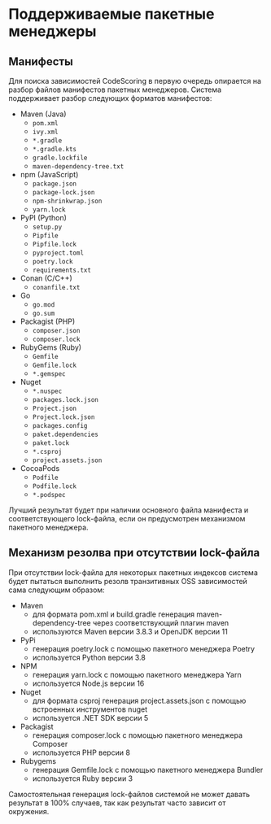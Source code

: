 # Поддерживаемые пакетные менеджеры

## Манифесты

Для поиска зависимостей CodeScoring в первую очередь опирается на разбор файлов манифестов пакетных менеджеров. Система поддерживает разбор следующих форматов манифестов:


- Maven (Java)
    + `pom.xml`
    + `ivy.xml`
    + `*.gradle`
    + `*.gradle.kts`
    + `gradle.lockfile`
    + `maven-dependency-tree.txt`
- npm (JavaScript)
    + `package.json`
    + `package-lock.json`
    + `npm-shrinkwrap.json`
    + `yarn.lock`
- PyPI (Python)
    + `setup.py`
    + `Pipfile`
    + `Pipfile.lock`
    + `pyproject.toml`
    + `poetry.lock`
    + `requirements.txt`
- Conan (C/C++)
    + `conanfile.txt`
- Go
    + `go.mod`
    + `go.sum`
- Packagist (PHP)
    + `composer.json`
    + `composer.lock`
- RubyGems (Ruby)
    + `Gemfile`
    + `Gemfile.lock`
    + `*.gemspec`
- Nuget
    + `*.nuspec`
    + `packages.lock.json`
    + `Project.json`
    + `Project.lock.json`
    + `packages.config`
    + `paket.dependencies`
    + `paket.lock`
    + `*.csproj`
    + `project.assets.json`
- CocoaPods
    + `Podfile`
    + `Podfile.lock`
    + `*.podspec`

Лучший результат будет при наличии основного файла манифеста и соответствующего lock-файла, если он предусмотрен механизмом пакетного менеджера.


## Механизм резолва при отсутствии lock-файла

При отсутствии lock-файла для некоторых пакетных индексов система будет пытаться выполнить резолв транзитивных OSS зависимостей сама следующим образом:

- Maven
    + для формата pom.xml и build.gradle генерация maven-dependency-tree через соответствующий плагин maven
    + используются Maven версии 3.8.3 и OpenJDK версии 11
- PyPi
    + генерация poetry.lock с помощью пакетного менеджера Poetry
    + используется Python версии 3.8
- NPM
    + генерация yarn.lock с помощью пакетного менеджера Yarn
    + используется Node.js версии 16
- Nuget
    + для формата csproj генерация project.assets.json с помощью встроенных инструментов nuget
    + используется .NET SDK версии 5
- Packagist
    + генерация composer.lock с помощью пакетного менеджера Composer
    + используется PHP версии 8
- Rubygems
    + генерация Gemfile.lock с помощью пакетного менеджера Bundler
    + используется Ruby версии 3

Самостоятельная генерация lock-файлов системой не может давать результат в 100% случаев, так как результат часто зависит от окружения.
